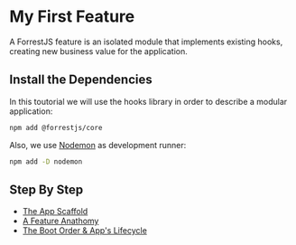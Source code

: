 # My First Feature

A ForrestJS feature is an isolated module that implements existing hooks, creating new business value for the application.

## Install the Dependencies

In this toutorial we will use the hooks library in order to describe a modular application:

```bash
npm add @forrestjs/core
```

Also, we use [Nodemon](https://nodemon.io/) as development runner:

```bash
npm add -D nodemon
```

## Step By Step

- [The App Scaffold](./010-forrestjs-app-scaffold/README.md)
- [A Feature Anathomy](./020-forrestjs-feature-anathomy/README.md)
- [The Boot Order & App's Lifecycle](./030-forrestjs-app-lifecycle/README.md)
